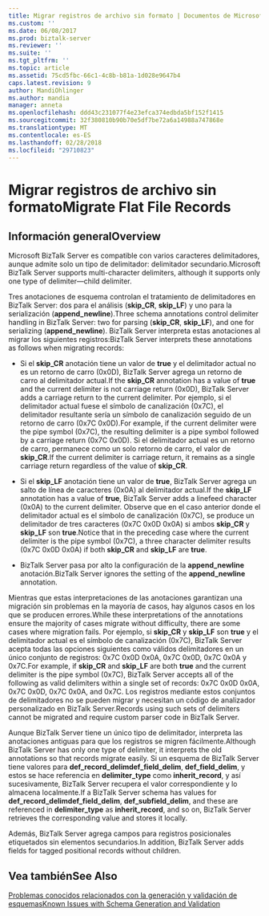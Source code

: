 ```yaml
---
title: Migrar registros de archivo sin formato | Documentos de Microsoft
ms.custom: ''
ms.date: 06/08/2017
ms.prod: biztalk-server
ms.reviewer: ''
ms.suite: ''
ms.tgt_pltfrm: ''
ms.topic: article
ms.assetid: 75cd5fbc-66c1-4c8b-b81a-1d028e9647b4
caps.latest.revision: 9
author: MandiOhlinger
ms.author: mandia
manager: anneta
ms.openlocfilehash: ddd43c231077f4e23efca374edbda5bf152f1415
ms.sourcegitcommit: 32f380810b90b70e5df7be72a6a14988a747868e
ms.translationtype: MT
ms.contentlocale: es-ES
ms.lasthandoff: 02/28/2018
ms.locfileid: "29710823"
---
```

# <a name="migrate-flat-file-records"></a><span data-ttu-id="475cd-102">Migrar registros de archivo sin formato</span><span class="sxs-lookup"><span data-stu-id="475cd-102">Migrate Flat File Records</span></span>

## <a name="overview"></a><span data-ttu-id="475cd-103">Información general</span><span class="sxs-lookup"><span data-stu-id="475cd-103">Overview</span></span>
<span data-ttu-id="475cd-104">Microsoft BizTalk Server es compatible con varios caracteres delimitadores, aunque admite solo un tipo de delimitador: delimitador secundario.</span><span class="sxs-lookup"><span data-stu-id="475cd-104">Microsoft BizTalk Server supports multi-character delimiters, although it supports only one type of delimiter—child delimiter.</span></span> 
  
 <span data-ttu-id="475cd-105">Tres anotaciones de esquema controlan el tratamiento de delimitadores en BizTalk Server: dos para el análisis (**skip_CR**, **skip_LF**) y uno para la serialización (**append_newline**).</span><span class="sxs-lookup"><span data-stu-id="475cd-105">Three schema annotations control delimiter handling in BizTalk Server: two for parsing (**skip_CR**, **skip_LF**), and one for serializing (**append_newline**).</span></span> <span data-ttu-id="475cd-106">BizTalk Server interpreta estas anotaciones al migrar los siguientes registros:</span><span class="sxs-lookup"><span data-stu-id="475cd-106">BizTalk Server interprets these annotations as follows when migrating records:</span></span>  
  
-   <span data-ttu-id="475cd-107">Si el **skip_CR** anotación tiene un valor de **true** y el delimitador actual no es un retorno de carro (0x0D), BizTalk Server agrega un retorno de carro al delimitador actual.</span><span class="sxs-lookup"><span data-stu-id="475cd-107">If the **skip_CR** annotation has a value of **true** and the current delimiter is not carriage return (0x0D), BizTalk Server adds a carriage return to the current delimiter.</span></span> <span data-ttu-id="475cd-108">Por ejemplo, si el delimitador actual fuese el símbolo de canalización (0x7C), el delimitador resultante sería un símbolo de canalización seguido de un retorno de carro (0x7C 0x0D).</span><span class="sxs-lookup"><span data-stu-id="475cd-108">For example, if the current delimiter were the pipe symbol (0x7C), the resulting delimiter is a pipe symbol followed by a carriage return (0x7C 0x0D).</span></span> <span data-ttu-id="475cd-109">Si el delimitador actual es un retorno de carro, permanece como un solo retorno de carro, el valor de **skip_CR**.</span><span class="sxs-lookup"><span data-stu-id="475cd-109">If the current delimiter is carriage return, it remains as a single carriage return regardless of the value of **skip_CR**.</span></span>  
  
-   <span data-ttu-id="475cd-110">Si el **skip_LF** anotación tiene un valor de **true**, BizTalk Server agrega un salto de línea de caracteres (0x0A) al delimitador actual.</span><span class="sxs-lookup"><span data-stu-id="475cd-110">If the **skip_LF** annotation has a value of **true**, BizTalk Server adds a linefeed character (0x0A) to the current delimiter.</span></span> <span data-ttu-id="475cd-111">Observe que en el caso anterior donde el delimitador actual es el símbolo de canalización (0x7C), se produce un delimitador de tres caracteres (0x7C 0x0D 0x0A) si ambos **skip_CR** y **skip_LF** son **true**.</span><span class="sxs-lookup"><span data-stu-id="475cd-111">Notice that in the preceding case where the current delimiter is the pipe symbol (0x7C), a three character delimiter results (0x7C 0x0D 0x0A) if both **skip_CR** and **skip_LF** are **true**.</span></span>  
  
-   <span data-ttu-id="475cd-112">BizTalk Server pasa por alto la configuración de la **append_newline** anotación.</span><span class="sxs-lookup"><span data-stu-id="475cd-112">BizTalk Server ignores the setting of the **append_newline** annotation.</span></span>  
  
 <span data-ttu-id="475cd-113">Mientras que estas interpretaciones de las anotaciones garantizan una migración sin problemas en la mayoría de casos, hay algunos casos en los que se producen errores.</span><span class="sxs-lookup"><span data-stu-id="475cd-113">While these interpretations of the annotations ensure the majority of cases migrate without difficulty, there are some cases where migration fails.</span></span> <span data-ttu-id="475cd-114">Por ejemplo, si **skip_CR** y **skip_LF** son **true** y el delimitador actual es el símbolo de canalización (0x7C), BizTalk Server acepta todas las opciones siguientes como válidos delimitadores en un único conjunto de registros: 0x7C 0x0D 0x0A, 0x7C 0x0D, 0x7C 0x0A y 0x7C.</span><span class="sxs-lookup"><span data-stu-id="475cd-114">For example, if **skip_CR** and **skip_LF** are both **true** and the current delimiter is the pipe symbol (0x7C), BizTalk Server accepts all of the following as valid delimiters within a single set of records: 0x7C 0x0D 0x0A, 0x7C 0x0D, 0x7C 0x0A, and 0x7C.</span></span> <span data-ttu-id="475cd-115">Los registros mediante estos conjuntos de delimitadores no se pueden migrar y necesitan un código de analizador personalizado en BizTalk Server.</span><span class="sxs-lookup"><span data-stu-id="475cd-115">Records using such sets of delimiters cannot be migrated and require custom parser code in BizTalk Server.</span></span>  
  
 <span data-ttu-id="475cd-116">Aunque BizTalk Server tiene un único tipo de delimitador, interpreta las anotaciones antiguas para que los registros se migren fácilmente.</span><span class="sxs-lookup"><span data-stu-id="475cd-116">Although BizTalk Server has only one type of delimiter, it interprets the old annotations so that records migrate easily.</span></span> <span data-ttu-id="475cd-117">Si un esquema de BizTalk Server tiene valores para **def_record_delimdef_field_delim**, **def_field_delim**, y estos se hace referencia en **delimiter_type** como **inherit_record**, y así sucesivamente, BizTalk Server recupera el valor correspondiente y lo almacena localmente.</span><span class="sxs-lookup"><span data-stu-id="475cd-117">If a BizTalk Server schema has values for **def_record_delimdef_field_delim**, **def_subfield_delim**, and these are referenced in **delimiter_type** as **inherit_record**, and so on, BizTalk Server retrieves the corresponding value and stores it locally.</span></span>  
  
 <span data-ttu-id="475cd-118">Además, BizTalk Server agrega campos para registros posicionales etiquetados sin elementos secundarios.</span><span class="sxs-lookup"><span data-stu-id="475cd-118">In addition, BizTalk Server adds fields for tagged positional records without children.</span></span>  
  
## <a name="see-also"></a><span data-ttu-id="475cd-119">Vea también</span><span class="sxs-lookup"><span data-stu-id="475cd-119">See Also</span></span>  
 [<span data-ttu-id="475cd-120">Problemas conocidos relacionados con la generación y validación de esquemas</span><span class="sxs-lookup"><span data-stu-id="475cd-120">Known Issues with Schema Generation and Validation</span></span>](../core/known-issues-with-schema-generation-and-validation.md)